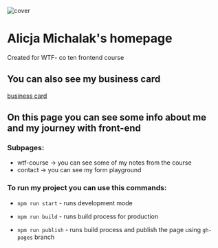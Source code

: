 ![cover](https://avatars1.githubusercontent.com/u/58181279?s=400&u=dc4fe3e3196c042a75c39c896f1dd5421cb99811&v=4)

# Alicja Michalak's homepage 

Created for WTF- co ten frontend course

## You can also see my business card
[business card](https://alicjamichalak.github.io/business-card/)

## On this page you can see some info about me and my journey with front-end

### Subpages:

- wtf-course -> you can see some of my notes from the course
- contact -> you can see my form playground

### To run my project you can use this commands:

- `npm run start` - runs development mode

- `npm run build` - runs build process for production

- `npm run publish` - runs build process and publish the page using `gh-pages` branch

